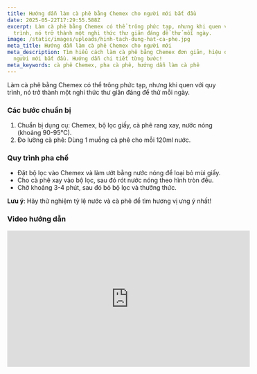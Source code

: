 ```yaml
---
title: Hướng dẫn làm cà phê bằng Chemex cho người mới bắt đầu
date: 2025-05-22T17:29:55.588Z
excerpt: Làm cà phê bằng Chemex có thể trông phức tạp, nhưng khi quen với quy
  trình, nó trở thành một nghi thức thư giãn đáng để thử mỗi ngày.
image: /static/images/uploads/hinh-tach-dung-hat-ca-phe.jpg
meta_title: Hướng dẫn làm cà phê Chemex cho người mới
meta_description: Tìm hiểu cách làm cà phê bằng Chemex đơn giản, hiệu quả cho
  người mới bắt đầu. Hướng dẫn chi tiết từng bước!
meta_keywords: cà phê Chemex, pha cà phê, hướng dẫn làm cà phê
---
```

Làm cà phê bằng Chemex có thể trông phức tạp, nhưng khi quen với quy trình, nó trở thành một nghi thức thư giãn đáng để thử mỗi ngày.

### Các bước chuẩn bị

1. Chuẩn bị dụng cụ: Chemex, bộ lọc giấy, cà phê rang xay, nước nóng (khoảng 90-95°C).
2. Đo lường cà phê: Dùng 1 muỗng cà phê cho mỗi 120ml nước.

### Quy trình pha chế

* Đặt bộ lọc vào Chemex và làm ướt bằng nước nóng để loại bỏ mùi giấy.
* Cho cà phê xay vào bộ lọc, sau đó rót nước nóng theo hình tròn đều.
* Chờ khoảng 3-4 phút, sau đó bỏ bộ lọc và thưởng thức.

**Lưu ý**: Hãy thử nghiệm tỷ lệ nước và cà phê để tìm hương vị ưng ý nhất!

### Video hướng dẫn
<iframe width="560" height="315" src="https://www.youtube.com/embed/Cto50Bu5sfQ" frameborder="0" allowfullscreen></iframe>